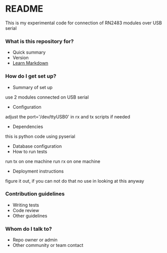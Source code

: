 # README #

This is my experimental code for connection of RN2483 modules over USB serial

### What is this repository for? ###

* Quick summary
* Version
* [Learn Markdown](https://bitbucket.org/tutorials/markdowndemo)

### How do I get set up? ###

* Summary of set up

use 2 modules connected on USB serial

* Configuration

adjust the port='/dev/ttyUSB0' in rx and tx scripts if needed

* Dependencies

this is python code using pyserial

* Database configuration
* How to run tests

run tx on one machine
run rx on one machine

* Deployment instructions

figure it out, if you can not do that no use in looking at this anyway

### Contribution guidelines ###

* Writing tests
* Code review
* Other guidelines

### Whom do I talk to? ###

* Repo owner or admin
* Other community or team contact
